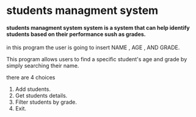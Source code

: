 # students managment system 

#### students managment system system is a system that can help identify students based on their performance sush as grades. 

in this program the user is going to insert NAME , AGE , AND GRADE.  

This program allows users to find a specific student's age and grade by simply searching their name.

there are 4 choices 
1. Add students.
2. Get students details.
3. Filter students by grade. 
4. Exit.